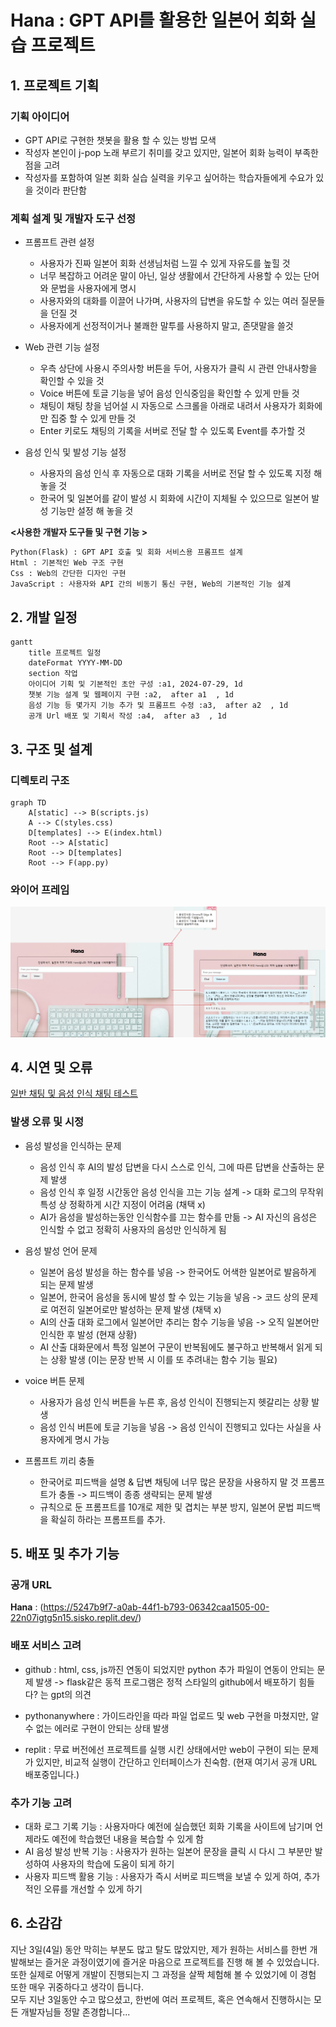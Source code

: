 # **Hana** : GPT API를 활용한 일본어 회화 실습 프로젝트

## 1. 프로젝트 기획

### 기획 아이디어
  - GPT API로 구현한 챗봇을 활용 할 수 있는 방법 모색
  - 작성자 본인이 j-pop 노래 부르기 취미를 갖고 있지만, 일본어 회화 능력이 부족한 점을 고려
  - 작성자를 포함하여 일본 회화 실습 실력을 키우고 싶어하는 학습자들에게 수요가 있을 것이라 판단함

### 계획 설계 및 개발자 도구 선정
  - 프롬프트 관련 설정
    - 사용자가 진짜 일본어 회화 선생님처럼 느낄 수 있게 자유도를 높힐 것
    - 너무 복잡하고 어려운 말이 아닌, 일상 생활에서 간단하게 사용할 수 있는 단어와 문법을 사용자에게 명시
    - 사용자와의 대화를 이끌어 나가며, 사용자의 답변을 유도할 수 있는 여러 질문들을 던질 것
    - 사용자에게 선정적이거나 불쾌한 말투를 사용하지 말고, 존댓말을 쓸것

  - Web 관련 기능 설정
    - 우측 상단에 사용시 주의사항 버튼을 두어, 사용자가 클릭 시 관련 안내사항을 확인할 수 있을 것
    - Voice 버튼에 토글 기능을 넣어 음성 인식중임을 확인할 수 있게 만들 것
    - 채팅이 채팅 창을 넘어설 시 자동으로 스크롤을 아래로 내려서 사용자가 회화에만 집중 할 수 있게 만들 것
    - Enter 키로도 채팅의 기록을 서버로 전달 할 수 있도록 Event를 추가할 것
  - 음성 인식 및 발성 기능 설정
    - 사용자의 음성 인식 후 자동으로 대화 기록을 서버로 전달 할 수 있도록 지정 해 놓을 것
    - 한국어 및 일본어를 같이 발성 시 회화에 시간이 지체될 수 있으므로 일본어 발성 기능만 설정 해 놓을 것

  **<사용한 개발자 도구들 및 구현 기능 >**
  ```md
  Python(Flask) : GPT API 호출 및 회화 서비스용 프롬프트 설계
  Html : 기본적인 Web 구조 구현
  Css : Web의 간단한 디자인 구현
  JavaScript : 사용자와 API 간의 비동기 통신 구현, Web의 기본적인 기능 설계
  ```

## 2. 개발 일정

```mermaid
gantt
    title 프로젝트 일정
    dateFormat YYYY-MM-DD
    section 작업
    아이디어 기획 및 기본적인 초안 구성 :a1, 2024-07-29, 1d
    챗봇 기능 설계 및 웹페이지 구현 :a2,  after a1  , 1d
    음성 기능 등 몇가지 기능 추가 및 프롬프트 수정 :a3,  after a2  , 1d
    공개 Url 배포 및 기획서 작성 :a4,  after a3  , 1d
```

## 3. 구조 및 설계

### 디렉토리 구조
```mermaid
graph TD
    A[static] --> B(scripts.js)
    A --> C(styles.css)
    D[templates] --> E(index.html)
    Root --> A[static]
    Root --> D[templates]
    Root --> F(app.py)
```
### 와이어 프레임
![img](/README_Contents/Hana_wireframe.png)


## 4. 시연 및 오류

[일반 채팅 및 음성 인식 채팅 테스트](https://yoo117.github.io/Private-Repository/)

### 발생 오류 및 시정

- 음성 발성을 인식하는 문제
  - 음성 인식 후 AI의 발성 답변을 다시 스스로 인식, 그에 따른 답변을 산출하는 문제 발생
  - 음성 인식 후 일정 시간동안 음성 인식을 끄는 기능 설계 -> 대화 로그의 무작위 특성 상 정확하게 시간 지정이 어려움 (채택 x)
  - AI가 음성을 발성하는동안 인식함수를 끄는 함수를 만듦 -> AI 자신의 음성은 인식할 수 없고 정확히 사용자의 음성만 인식하게 됨

- 음성 발성 언어 문제
  - 일본어 음성 발성을 하는 함수를 넣음 -> 한국어도 어색한 일본어로 발음하게 되는 문제 발생
  - 일본어, 한국어 음성을 동시에 발성 할 수 있는 기능을 넣음 -> 코드 상의 문제로 여전히 일본어로만 발성하는 문제 발생 (채택 x)
  - AI의 산출 대화 로그에서 일본어만 추리는 함수 기능을 넣음 -> 오직 일본어만 인식한 후 발성 (현재 상황)
  - AI 산출 대화문에서 특정 일본어 구문이 반복됨에도 불구하고 반복해서 읽게 되는 상황 발생 (이는 문장 반복 시 이를 또 추려내는 함수 기능 필요)

- voice 버튼 문제
  - 사용자가 음성 인식 버튼을 누른 후, 음성 인식이 진행되는지 헷갈리는 상황 발생
  - 음성 인식 버튼에 토글 기능을 넣음 ->  음성 인식이 진행되고 있다는 사실을 사용자에게 명시 가능

- 프롬프트 끼리 충돌
  - 한국어로 피드백을 설명 & 답변 채팅에 너무 많은 문장을 사용하지 말 것 프롬프트가 충돌 -> 피드백이 종종 생략되는 문제 발생
  - 규칙으로 둔 프롬프트를 10개로 제한 및 겹치는 부분 방지, 일본어 문법 피드백을 확실히 하라는 프롬프트를 추가. 


## 5. 배포 및 추가 기능

### 공개 URL
**Hana** :
(https://5247b9f7-a0ab-44f1-b793-06342caa1505-00-22n07igtg5n15.sisko.replit.dev/)

### 배포 서비스 고려

- github : html, css, js까진 연동이 되었지만 python 추가 파일이 연동이 안되는 문제 발생 -> flask같은 동적 프로그램은 정적 스타일의 github에서 배포하기 힘들다? 는 gpt의 의견

- pythonanywhere : 가이드라인을 따라 파일 업로드 및 web 구현을 마쳤지만, 알 수 없는 에러로 구현이 안되는 상태 발생

- replit : 무료 버전에선 프로젝트를 실행 시킨 상태에서만 web이 구현이 되는 문제가 있지만, 비교적 실행이 간단하고 인터페이스가 친숙함. (현재 여기서 공개 URL 배포중입니다.)

### 추가 기능 고려

- 대화 로그 기록 기능 : 사용자마다 예전에 실습했던 회화 기록을 사이트에 남기며 언제라도 예전에 학습했던 내용을 복습할 수 있게 함
- AI 음성 발성 반복 기능 : 사용자가 원하는 일본어 문장을 클릭 시 다시 그 부분만 발성하여 사용자의 학습에 도움이 되게 하기
- 사용자 피드백 활용 기능 : 사용자가 즉시 서버로 피드백을 보낼 수 있게 하여, 추가적인 오류를 개선할 수 있게 하기

## 6. 소감감

지난 3일(4일) 동안 막히는 부분도 많고 탈도 많았지만, 제가 원하는 서비스를 한번 개발해보는 즐거운 과정이였기에 즐거운 마음으로 프로젝트를 진행 해 볼 수 있었습니다. <br>또한 실제로 어떻게 개발이 진행되는지 그 과정을 살짝 체험해 볼 수 있었기에 이 경험 또한 매우 귀중하다고 생각이 듭니다.<br>모두 지난 3일동안 수고 많으셨고, 한번에 여러 프로젝트, 혹은 연속해서 진행하시는 모든 개발자님들 정말 존경합니다...

